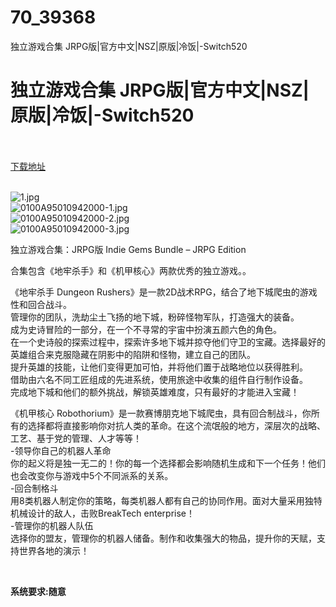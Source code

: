 # 70_39368
独立游戏合集 JRPG版|官方中文|NSZ|原版|冷饭|-Switch520
# 独立游戏合集 JRPG版|官方中文|NSZ|原版|冷饭|-Switch520
 <br/></br>
[下载地址](https://www.switch520.cc/article/39368 "下载地址")
<br/></br>

<p><img title="1.jpg" src="https://www.switch520.cc/muke_img/2022_07_30_9733a5c242e73.jpg" alt="1.jpg"><br>
<img title="0100A95010942000-1.jpg" src="https://www.switch520.cc/muke_img/2022_07_30_db17179ab6382.jpg" alt="0100A95010942000-1.jpg"><br>
<img title="0100A95010942000-2.jpg" src="https://www.switch520.cc/muke_img/2022_07_30_21363704325ad.jpg" alt="0100A95010942000-2.jpg"><br>
<img title="0100A95010942000-3.jpg" src="https://www.switch520.cc/muke_img/2022_07_30_15f0ef1020a69.jpg" alt="0100A95010942000-3.jpg"></p>
<p>独立游戏合集：JRPG版 Indie Gems Bundle – JRPG Edition</p>
<p>合集包含《地牢杀手》和《机甲核心》两款优秀的独立游戏。。</p>
<p>《地牢杀手 Dungeon Rushers》是一款2D战术RPG，结合了地下城爬虫的游戏性和回合战斗。<br>
管理你的团队，洗劫尘土飞扬的地下城，粉碎怪物军队，打造强大的装备。<br>
成为史诗冒险的一部分，在一个不寻常的宇宙中扮演五颜六色的角色。<br>
在一个史诗般的探索过程中，探索许多地下城并掠夺他们守卫的宝藏。选择最好的英雄组合来克服隐藏在阴影中的陷阱和怪物，建立自己的团队。<br>
提升英雄的技能，让他们变得更加可怕，并将他们置于战略地位以获得胜利。<br>
借助由六名不同工匠组成的先进系统，使用旅途中收集的组件自行制作设备。<br>
完成地下城和他们的额外挑战，解锁英雄难度，只有最好的才能进入宝藏！</p>
<p>《机甲核心 Robothorium》是一款赛博朋克地下城爬虫，具有回合制战斗，你所有的选择都将直接影响你对抗人类的革命。在这个流氓般的地方，深层次的战略、工艺、基于党的管理、人才等等！<br>
-领导你自己的机器人革命<br>
你的起义将是独一无二的！你的每一个选择都会影响随机生成和下一个任务！他们也会改变你与游戏中5个不同派系的关系。<br>
-回合制格斗<br>
用8类机器人制定你的策略，每类机器人都有自己的协同作用。面对大量采用独特机械设计的敌人，击败BreakTech enterprise！<br>
-管理你的机器人队伍<br>
选择你的盟友，管理你的机器人储备。制作和收集强大的物品，提升你的天赋，支持世界各地的演示！</p>
<p>&nbsp;</p>
<p><strong>系统要求:随意</strong></p>


